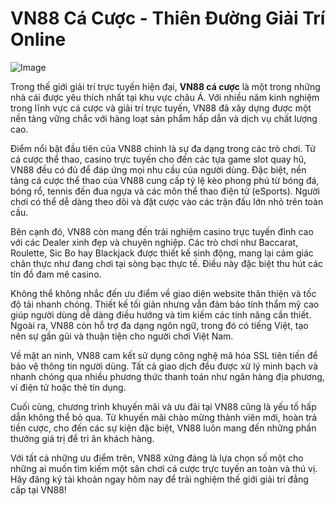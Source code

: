 # VN88 Cá Cược - Thiên Đường Giải Trí Online

![Image](https://github.com/user-attachments/assets/bd51ea9f-0666-407b-a7a7-98ead6de688c)

Trong thế giới giải trí trực tuyến hiện đại, **VN88 cá cược** là một trong những nhà cái được yêu thích nhất tại khu vực châu Á. Với nhiều năm kinh nghiệm trong lĩnh vực cá cược và giải trí trực tuyến, VN88 đã xây dựng được một nền tảng vững chắc với hàng loạt sản phẩm hấp dẫn và dịch vụ chất lượng cao.

Điểm nổi bật đầu tiên của VN88 chính là sự đa dạng trong các trò chơi. Từ cá cược thể thao, casino trực tuyến cho đến các tựa game slot quay hũ, VN88 đều có đủ để đáp ứng mọi nhu cầu của người dùng. Đặc biệt, nền tảng cá cược thể thao của VN88 cung cấp tỷ lệ kèo phong phú từ bóng đá, bóng rổ, tennis đến đua ngựa và các môn thể thao điện tử (eSports). Người chơi có thể dễ dàng theo dõi và đặt cược vào các trận đấu lớn nhỏ trên toàn cầu.

Bên cạnh đó, VN88 còn mang đến trải nghiệm casino trực tuyến đỉnh cao với các Dealer xinh đẹp và chuyên nghiệp. Các trò chơi như Baccarat, Roulette, Sic Bo hay Blackjack được thiết kế sinh động, mang lại cảm giác chân thực như đang chơi tại sòng bạc thực tế. Điều này đặc biệt thu hút các tín đồ đam mê casino.

Không thể không nhắc đến ưu điểm về giao diện website thân thiện và tốc độ tải nhanh chóng. Thiết kế tối giản nhưng vẫn đảm bảo tính thẩm mỹ cao giúp người dùng dễ dàng điều hướng và tìm kiếm các tính năng cần thiết. Ngoài ra, VN88 còn hỗ trợ đa dạng ngôn ngữ, trong đó có tiếng Việt, tạo nên sự gần gũi và thuận tiện cho người chơi Việt Nam.

Về mặt an ninh, VN88 cam kết sử dụng công nghệ mã hóa SSL tiên tiến để bảo vệ thông tin người dùng. Tất cả giao dịch đều được xử lý minh bạch và nhanh chóng qua nhiều phương thức thanh toán như ngân hàng địa phương, ví điện tử hoặc thẻ tín dụng.

Cuối cùng, chương trình khuyến mãi và ưu đãi tại VN88 cũng là yếu tố hấp dẫn không thể bỏ qua. Từ khuyến mãi chào mừng thành viên mới, hoàn trả tiền cược, cho đến các sự kiện đặc biệt, VN88 luôn mang đến những phần thưởng giá trị để tri ân khách hàng.

Với tất cả những ưu điểm trên, VN88 xứng đáng là lựa chọn số một cho những ai muốn tìm kiếm một sân chơi cá cược trực tuyến an toàn và thú vị. Hãy đăng ký tài khoản ngay hôm nay để trải nghiệm thế giới giải trí đẳng cấp tại VN88!